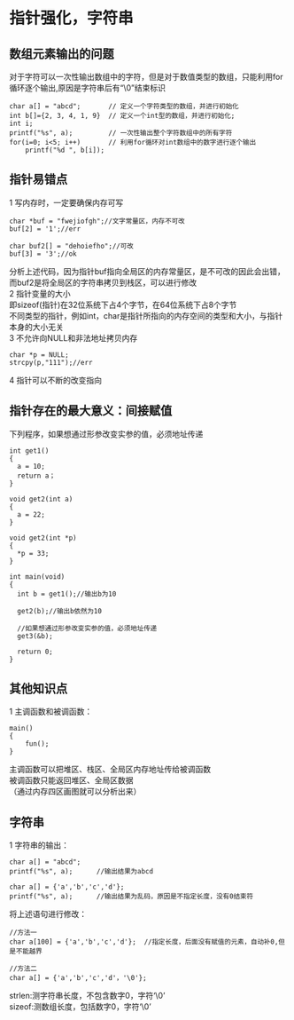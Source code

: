 # 指针强化，字符串
## 数组元素输出的问题
对于字符可以一次性输出数组中的字符，但是对于数值类型的数组，只能利用for循环逐个输出,原因是字符串后有“\0”结束标识  
```
char a[] = "abcd";       // 定义一个字符类型的数组，并进行初始化
int b[]={2, 3, 4, 1, 9}  // 定义一个int型的数组，并进行初始化;  
int i;
printf("%s", a);         // 一次性输出整个字符数组中的所有字符
for(i=0; i<5; i++)       // 利用for循环对int数组中的数字进行逐个输出
    printf("%d ", b[i]);
```
## 指针易错点
1 写内存时，一定要确保内存可写  
```
char *buf = "fwejiofgh";//文字常量区，内存不可改
buf[2] = '1';//err

char buf2[] = "dehoiefho";//可改
buf[3] = '3';//ok
```
分析上述代码，因为指针buf指向全局区的内存常量区，是不可改的因此会出错，而buf2是将全局区的字符串拷贝到栈区，可以进行修改  
2 指针变量的大小  
即sizeof(指针)在32位系统下占4个字节，在64位系统下占8个字节  
不同类型的指针，例如int，char是指针所指向的内存空间的类型和大小，与指针本身的大小无关  
3 不允许向NULL和非法地址拷贝内存  
```
char *p = NULL;
strcpy(p,"111");//err
```
4 指针可以不断的改变指向  
## 指针存在的最大意义：间接赋值
下列程序，如果想通过形参改变实参的值，必须地址传递  
```
int get1()
{
  a = 10;
  return a；
}

void get2(int a)
{
  a = 22;
}

void get2(int *p)
{
  *p = 33;
}

int main(void)
{
  int b = get1();//输出b为10
  
  get2(b);//输出b依然为10
  
  //如果想通过形参改变实参的值，必须地址传递  
  get3(&b);
  
  return 0;
}
```
## 其他知识点
1 主调函数和被调函数：  
```
main()
{
    fun();
}
```
主调函数可以把堆区、栈区、全局区内存地址传给被调函数  
被调函数只能返回堆区、全局区数据  
（通过内存四区画图就可以分析出来）  
## 字符串
1 字符串的输出：  
```
char a[] = "abcd";       
printf("%s", a);      //输出结果为abcd
```
```
char a[] = {'a','b','c','d'};
printf("%s", a);      //输出结果为乱码，原因是不指定长度，没有0结束符
```
将上述语句进行修改：  
```
//方法一
char a[100] = {'a','b','c','d'};  //指定长度，后面没有赋值的元素，自动补0,但是不能越界
```
```
//方法二
char a[] = {'a','b','c','d'，'\0'};
```
strlen:测字符串长度，不包含数字0，字符‘\0’  
sizeof:测数组长度，包括数字0，字符‘\0’  


